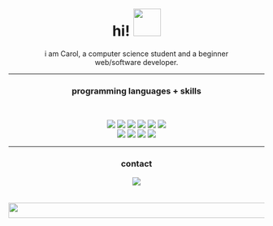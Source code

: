 <h1 align="center">hi! <img src="https://user-images.githubusercontent.com/74038190/216122028-c05b52fb-983e-4ee8-8811-6f30cd9ea5d5.png" height="54"/></h1>

<p align="center">i am Carol, a computer science student and a beginner </br> web/software developer.</p>

***

### <p align="center">programming languages + skills</p>
</br>
<p align="center">
<img src="https://img.shields.io/badge/Javascript-grey?logo=javascript&logoColor=f5f5f5"/>

<img src="https://img.shields.io/badge/React-grey?logo=react&logoColor=f5f5f5"/>

<img src="https://img.shields.io/badge/Python-grey?logo=python&logoColor=f5f5f5"/>

<img src="https://img.shields.io/badge/PhP-grey?logo=php&logoColor=f5f5f5"/>

<img src="https://img.shields.io/badge/PostgreSQL-grey?logo=postgresql&logoColor=f5f5f5"/>

<img src="https://img.shields.io/badge/Git-grey?logo=git&logoColor=f5f5f5"/>

</br>

<img src="https://img.shields.io/badge/Github-grey?logo=github&logoColor=f5f5f5"/>

<img src="https://img.shields.io/badge/WordPress-grey?logo=wordpress&logoColor=f5f5f5"/>

<img src="https://img.shields.io/badge/HTML-grey?logo=html&logoColor=f5f5f5"/>

<img src="https://img.shields.io/badge/Boostrap-grey?logo=bootstrap&logoColor=f5f5f5"/>
</p>

***

### <p align="center">contact</p>

<p align="center">
<a href="https://www.linkedin.com/in/ana-caroline-vieira-526374274/"><img src="https://img.shields.io/badge/LinkedIn-grey?logo=linkedin&logoColor=f5f5f5"/></a>

</br>
</br>
</br>

<img src="https://user-images.githubusercontent.com/74038190/212284158-e840e285-664b-44d7-b79b-e264b5e54825.gif" height="30" width="600"/>

</p>

